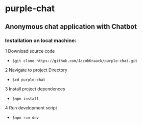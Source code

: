 # purple-chat
## Anonymous chat application with Chatbot

 ### Installation on local machine:

1 Download source code
 - ```$git clone https://github.com/JacobKnaack/purple-chat.git```

2 Navigate to project Directory
 - ```$cd purple-chat```

3 Install project dependences
 - ```$npm install```

4 Run development script

 - ```$npm run dev```
